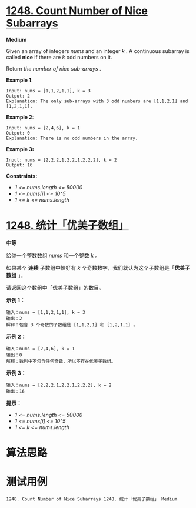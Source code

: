 # [1248. Count Number of Nice Subarrays][enTitle]

**Medium**

Given an array of integers  *nums*  and an integer  *k* . A continuous subarray is called **nice**  if there are  *k*  odd numbers on it.

Return  *the number of nice sub-arrays* .



**Example 1:** 

```
Input: nums = [1,1,2,1,1], k = 3
Output: 2
Explanation: The only sub-arrays with 3 odd numbers are [1,1,2,1] and [1,2,1,1].

```

**Example 2:** 

```
Input: nums = [2,4,6], k = 1
Output: 0
Explanation: There is no odd numbers in the array.

```

**Example 3:** 

```
Input: nums = [2,2,2,1,2,2,1,2,2,2], k = 2
Output: 16

```



**Constraints:** 

-  *1 <= nums.length <= 50000*  
-  *1 <= nums[i] <= 10^5*  
-  *1 <= k <= nums.length* 


# [1248. 统计「优美子数组」][cnTitle]

**中等**

给你一个整数数组  *nums*  和一个整数  *k* 。

如果某个 **连续**  子数组中恰好有  *k*  个奇数数字，我们就认为这个子数组是「**优美子数组** 」。

请返回这个数组中「优美子数组」的数目。



**示例 1：** 

```
输入：nums = [1,1,2,1,1], k = 3
输出：2
解释：包含 3 个奇数的子数组是 [1,1,2,1] 和 [1,2,1,1] 。

```

**示例 2：** 

```
输入：nums = [2,4,6], k = 1
输出：0
解释：数列中不包含任何奇数，所以不存在优美子数组。

```

**示例 3：** 

```
输入：nums = [2,2,2,1,2,2,1,2,2,2], k = 2
输出：16

```



**提示：** 

-  *1 <= nums.length <= 50000*  
-  *1 <= nums[i] <= 10^5*  
-  *1 <= k <= nums.length* 




# 算法思路

# 测试用例
```
1248. Count Number of Nice Subarrays 1248. 统计「优美子数组」 Medium
```

[enTitle]: https://leetcode.com/problems/count-number-of-nice-subarrays/
[cnTitle]: https://leetcode-cn.com/problems/count-number-of-nice-subarrays/
